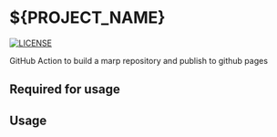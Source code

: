 # ${PROJECT_NAME}
[![LICENSE](https://img.shields.io/github/license/timo-reymann/${PROJECT_NAME})](https://github.com/timo-reymann/${PROJECT_NAME}/blob/main/LICENSE)

GitHub Action to build a marp repository and publish to github pages

## Required for usage

<!-- List requirements as bullet point -->

## Usage

<!-- List examples with YAML -->
